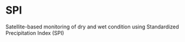 # SPI
Satellite-based monitoring of dry and wet condition using Standardized Precipitation Index (SPI)
